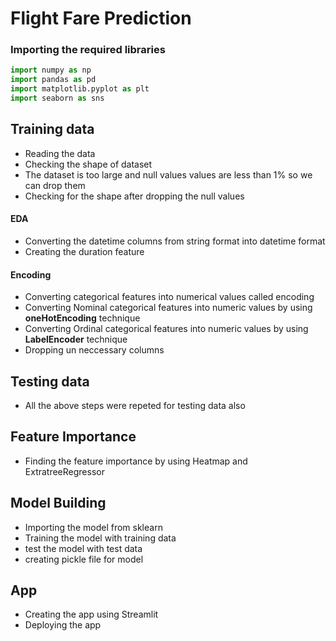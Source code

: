 # Flight Fare Prediction
### Importing the required libraries
```python
import numpy as np
import pandas as pd
import matplotlib.pyplot as plt
import seaborn as sns
```

## Training data
- Reading the data
- Checking the shape of dataset
- The dataset is too large and null values values are less than 1% so we can drop them
- Checking for the shape after dropping the null values
#### EDA
- Converting the datetime columns from string format into datetime format
- Creating the duration feature
#### Encoding
- Converting categorical features into numerical values called encoding
- Converting Nominal categorical features into numeric values by using **oneHotEncoding** technique
- Converting Ordinal categorical features into numeric values by using **LabelEncoder** technique
- Dropping un neccessary columns
## Testing data
- All the above steps were repeted for testing data also
## Feature Importance
- Finding the feature importance by using Heatmap and ExtratreeRegressor
## Model Building
- Importing the model from sklearn
- Training the model with training data 
- test the model with test data
- creating pickle file for model
## App
- Creating the app using Streamlit
- Deploying the app
